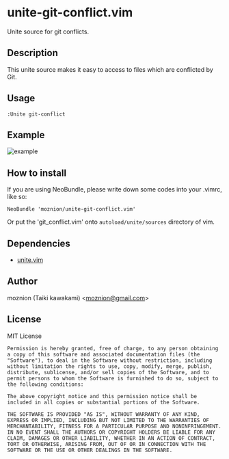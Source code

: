 unite-git-conflict.vim
======================

Unite source for git conflicts.

Description
-----------

This unite source makes it easy to access to files which are conflicted by Git.

Usage
-----

    :Unite git-conflict

Example
-------

![example](https://dl.dropboxusercontent.com/u/14832699/unite_git_conflict_tutorial.gif)


How to install
--------------

If you are using NeoBundle, please write down some codes into your .vimrc, like so:

    NeoBundle 'moznion/unite-git-conflict.vim'

Or put the 'git\_conflict.vim' onto `autoload/unite/sources` directory of vim.

Dependencies
------------

- [unite.vim](https://github.com/Shougo/unite.vim)

Author
------

moznion (Taiki kawakami) \<moznion@gmail.com\>

License
-------

MIT License

    Permission is hereby granted, free of charge, to any person obtaining a copy of this software and associated documentation files (the "Software"), to deal in the Software without restriction, including without limitation the rights to use, copy, modify, merge, publish, distribute, sublicense, and/or sell copies of the Software, and to permit persons to whom the Software is furnished to do so, subject to the following conditions:

    The above copyright notice and this permission notice shall be included in all copies or substantial portions of the Software.

    THE SOFTWARE IS PROVIDED "AS IS", WITHOUT WARRANTY OF ANY KIND, EXPRESS OR IMPLIED, INCLUDING BUT NOT LIMITED TO THE WARRANTIES OF MERCHANTABILITY, FITNESS FOR A PARTICULAR PURPOSE AND NONINFRINGEMENT. IN NO EVENT SHALL THE AUTHORS OR COPYRIGHT HOLDERS BE LIABLE FOR ANY CLAIM, DAMAGES OR OTHER LIABILITY, WHETHER IN AN ACTION OF CONTRACT, TORT OR OTHERWISE, ARISING FROM, OUT OF OR IN CONNECTION WITH THE SOFTWARE OR THE USE OR OTHER DEALINGS IN THE SOFTWARE.
